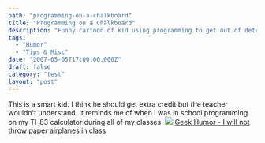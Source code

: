 ```yaml
---
path: "programming-on-a-chalkboard"
title: "Programming on a Chalkboard"
description: "Funny cartoon of kid using programming to get out of detention."
tags: 
  - "Humor"
  - "Tips & Misc"
date: "2007-05-05T17:00:00.000Z"
draft: false
category: "test"
layout: "post"
---
```


This is a smart kid. I think he should get extra credit but the teacher wouldn't understand. It reminds me of when I was in school programming on my TI-83 calculator during all of my classes.
![](http://marcgrabanski.com/img/fox.jpg)
[Geek Humor - I will not throw paper airplanes in class](http://www.jeffpalm.com/fox/index.html)
